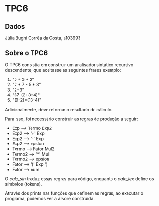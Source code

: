 # TPC6

## Dados

Júlia Bughi Corrêa da Costa, a103993

## Sobre o TPC6

O TPC6 consistia em construir um analisador sintático recursivo descendente, que aceitasse as seguintes frases exemplo:
1. "5 + 3 * 2"
2. "2 * 7 - 5 * 3"
3. "2+3"
4. "67-(2+3*4)"
5. "(9-2)*(13-4)"
 
Adicionalmente, deve retornar o resultado do cálculo.

Para isso, foi necessário construir as regras de produção a seguir:
- Exp --> Termo Exp2
- Exp2 --> '+' Exp
- Exp2 --> '-' Exp
- Exp2 --> epslon
- Termo --> Fator Mul2
- Termo2 --> '*' Mul
- Termo2 --> epslon
- Fator --> '(' Exp ')' 
- Fator --> num

O *calc_sin* traduz essas regras para código, enquanto o *calc_lex* define os símbolos (tokens).

Através dos prints nas funções que definem as regras, ao executar o programa, podemos ver a árvore construída.